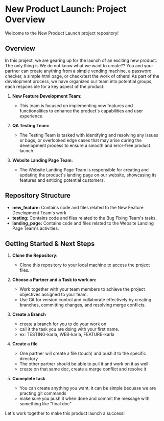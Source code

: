 
# New Product Launch: Project Overview

Welcome to the New Product Launch project repository!

## Overview
In this project, we are gearing up for the launch of an exciting new product. The only thing is We do not know what we want to create?? You and your partner can create anything from a simple vending machine, a password checker, a simple html page, or check/test the work of others! As part of the development process, we have organized our team into potential groups, each responsible for a key aspect of the product:

1. **New Feature Development Team:**
   - This team is focused on implementing new features and functionalities to enhance the product's capabilities and user experience.

2. **QA Testing Team:**
   - The Testing Team is tasked with identifying and resolving any issues or bugs, or overlooked edge cases that may arise during the development process to ensure a smooth and error-free product launch.

3. **Website Landing Page Team:**
   - The Website Landing Page Team is responsible for creating and updating the product's landing page on our website, showcasing its features and enticing potential customers.

## Repository Structure
- **new_feature:** Contains code and files related to the New Feature Development Team's work.
- **testing:** Contains code and files related to the Bug Fixing Team's tasks.
- **landing_page:** Contains code and files related to the Website Landing Page Team's activities.

## Getting Started & Next Steps
1. **Clone the Repository:**
   - Clone this repository to your local machine to access the project files.

3. **Choose a Partner and a Task to work on:**
   - Work together with your team members to achieve the project objectives assigned to your team.
   - Use Git for version control and collaborate effectively by creating branches, committing changes, and resolving merge conflicts.
     
4. **Create a Branch**
   - create a branch for you to do your work on
   - call it the task you are doing with your first name.
   -  ex: TESTING-karla, WEB-karla, FEATURE-karla
     
6. **Create a file**
   - One partner will create a file (touch) and push it to the specific directory
   - The other partner should be able to pull it and work on it as well
   - create on that same doc, create a merge conflict and resolve it
     
7. **Comeplete task**
   - You can create anything you want, it can be simple becuase we are practing git commands
   - make sure you push it when done and commit the message with something like "final doc"


Let's work together to make this product launch a success!
